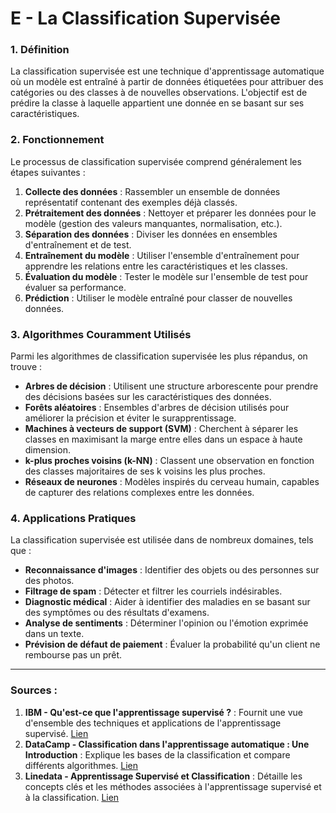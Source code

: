 # **E - La Classification Supervisée**

### **1. Définition**

La classification supervisée est une technique d'apprentissage automatique où un modèle est entraîné à partir de données étiquetées pour attribuer des catégories ou des classes à de nouvelles observations. L'objectif est de prédire la classe à laquelle appartient une donnée en se basant sur ses caractéristiques.

### **2. Fonctionnement**

Le processus de classification supervisée comprend généralement les étapes suivantes :

1. **Collecte des données** : Rassembler un ensemble de données représentatif contenant des exemples déjà classés.
2. **Prétraitement des données** : Nettoyer et préparer les données pour le modèle (gestion des valeurs manquantes, normalisation, etc.).
3. **Séparation des données** : Diviser les données en ensembles d'entraînement et de test.
4. **Entraînement du modèle** : Utiliser l'ensemble d'entraînement pour apprendre les relations entre les caractéristiques et les classes.
5. **Évaluation du modèle** : Tester le modèle sur l'ensemble de test pour évaluer sa performance.
6. **Prédiction** : Utiliser le modèle entraîné pour classer de nouvelles données.

### **3. Algorithmes Couramment Utilisés**

Parmi les algorithmes de classification supervisée les plus répandus, on trouve :

- **Arbres de décision** : Utilisent une structure arborescente pour prendre des décisions basées sur les caractéristiques des données.
- **Forêts aléatoires** : Ensembles d'arbres de décision utilisés pour améliorer la précision et éviter le surapprentissage.
- **Machines à vecteurs de support (SVM)** : Cherchent à séparer les classes en maximisant la marge entre elles dans un espace à haute dimension.
- **k-plus proches voisins (k-NN)** : Classent une observation en fonction des classes majoritaires de ses k voisins les plus proches.
- **Réseaux de neurones** : Modèles inspirés du cerveau humain, capables de capturer des relations complexes entre les données.

### **4. Applications Pratiques**

La classification supervisée est utilisée dans de nombreux domaines, tels que :

- **Reconnaissance d'images** : Identifier des objets ou des personnes sur des photos.
- **Filtrage de spam** : Détecter et filtrer les courriels indésirables.
- **Diagnostic médical** : Aider à identifier des maladies en se basant sur des symptômes ou des résultats d'examens.
- **Analyse de sentiments** : Déterminer l'opinion ou l'émotion exprimée dans un texte.
- **Prévision de défaut de paiement** : Évaluer la probabilité qu'un client ne rembourse pas un prêt.

---

### **Sources :**

1. **IBM - Qu'est-ce que l'apprentissage supervisé ?** : Fournit une vue d'ensemble des techniques et applications de l'apprentissage supervisé. [Lien](https://www.ibm.com/fr-fr/topics/supervised-learning)
2. **DataCamp - Classification dans l'apprentissage automatique : Une Introduction** : Explique les bases de la classification et compare différents algorithmes. [Lien](https://www.datacamp.com/fr/blog/classification-machine-learning)
3. **Linedata - Apprentissage Supervisé et Classification** : Détaille les concepts clés et les méthodes associées à l'apprentissage supervisé et à la classification. [Lien](https://fr.linedata.com/apprentissage-supervise-et-classification)